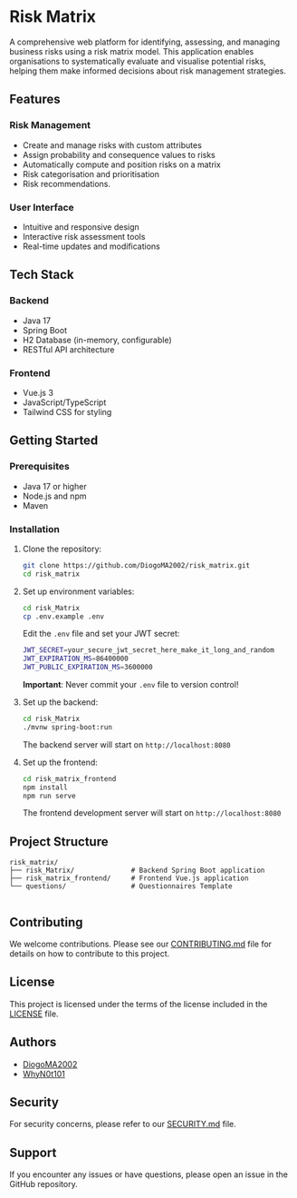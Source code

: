 
# Risk Matrix

A comprehensive web platform for identifying, assessing, and managing business risks using a risk matrix model. This application enables organisations to systematically evaluate and visualise potential risks, helping them make informed decisions about risk management strategies.

## Features

### Risk Management

- Create and manage risks with custom attributes  
- Assign probability and consequence values to risks  
- Automatically compute and position risks on a matrix  
- Risk categorisation and prioritisation
- Risk recommendations.

### User Interface

- Intuitive and responsive design  
- Interactive risk assessment tools  
- Real-time updates and modifications  

## Tech Stack

### Backend

- Java 17  
- Spring Boot  
- H2 Database (in-memory, configurable)  
- RESTful API architecture  

### Frontend

- Vue.js 3  
- JavaScript/TypeScript  
- Tailwind CSS for styling  

## Getting Started

### Prerequisites

- Java 17 or higher  
- Node.js and npm  
- Maven  

### Installation

1. Clone the repository:
   ```bash
   git clone https://github.com/DiogoMA2002/risk_matrix.git
   cd risk_matrix
   ```

2. Set up environment variables:

   ```bash
   cd risk_Matrix
   cp .env.example .env
   ```

   Edit the `.env` file and set your JWT secret:
   ```bash
   JWT_SECRET=your_secure_jwt_secret_here_make_it_long_and_random
   JWT_EXPIRATION_MS=86400000
   JWT_PUBLIC_EXPIRATION_MS=3600000
   ```

   **Important**: Never commit your `.env` file to version control!

3. Set up the backend:

   ```bash
   cd risk_Matrix
   ./mvnw spring-boot:run
   ```

   The backend server will start on `http://localhost:8080`

4. Set up the frontend:

   ```bash
   cd risk_matrix_frontend
   npm install
   npm run serve
   ```

   The frontend development server will start on `http://localhost:8080`

## Project Structure

```
risk_matrix/
├── risk_Matrix/              # Backend Spring Boot application
├── risk_matrix_frontend/     # Frontend Vue.js application
└── questions/                # Questionnaires Template
 
```

## Contributing

We welcome contributions. Please see our [CONTRIBUTING.md](CONTRIBUTING.md) file for details on how to contribute to this project.

## License

This project is licensed under the terms of the license included in the [LICENSE](LICENSE) file.

## Authors

* [DiogoMA2002](https://github.com/DiogoMA2002)
* [WhyN0t101](https://github.com/WhyN0t101)

## Security

For security concerns, please refer to our [SECURITY.md](SECURITY.md) file.

## Support

If you encounter any issues or have questions, please open an issue in the GitHub repository.


